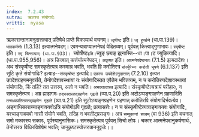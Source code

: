 ```yaml
---
index:  7.2.43
sutra:  ऋतश्च संयोगादेः
vritti:  nyasa
---
```


ऋकारान्तानामनुदात्तत्वात् प्रतिषेधे प्राप्ते विकल्पार्थ वचनम्। `ध्वृषीष्ट` इति। `ध्वृ हूर्च्छने` (धा.पा.139)। `भावकर्मणोः` (1.3.13) इत्यात्मनेपदम्। एवमन्यत्राप्यात्मनेपदं वेदितव्यम्। पूर्ववत् कित्त्वाद्गुणाभावः। `स्मृषीष्ट` इति। `स्मृ चिन्तायाम् (धा.पा.933)।
`च्योषीष्ट` इति। `च्युङ् छ्यङ् झ्र्नास्ति--धा।पा।ट ज्युङित्यादि। (धा.पा.955,956)। अत्र ङित्त्वात् कर्त्तर्यात्मनेपदम्। `अकृषत` इति। `आत्मनेपदेष्वनतः` (7.1.5) इत्यदादेशः।
अथ संस्कृषीष्ट समस्कृतेत्यत्र कस्मान्न भवति, भवति हि करोतिरत्र `संपर्युपेभ्यः करोतौ भूषणे` (6.1.137) इति सुटि कृते संयोगादिः? इत्याह--`संस्कृषोष्ट` इत्यादि। `एकाच उपदेशेऽनुदात्तात्` (7.2.10) इत्यत उपदेशग्रहणमनुवर्त्तते, तेनोपदेशावस्थायां यः संयोगादिस्तत एवैतेन भवितव्यम्, न च करोतिरुपदेशावस्थायां संयोगादिः, किं तर्हि? तत उत्तरम्, अतो न भवति। `अभक्तत्वाच्च` इत्यादि। संस्कृषीष्टेत्यत्रायं परीहारः, न समस्कृतेत्यत्र। अम्र ह्यडागमः `तद्भक्तस्तद्ग्रहणेन गृह्यते` (व्या.प.20) इति अटोऽप्यङ्गग्रहणेन ग्रहणादिति `तन्मध्यपतितस्तद्ग्रहणेन गृह्यते` (व्या.प.21) इति सुटोऽप्यङ्गग्रहणेन ग्रहणात् करोतिरपि संयोगादिर्भवत्येव। अङ्गाधिकाराच्चाङ्गावयवोऽत्रि संयोगोऽपि गृह्यते; प्रत्यासत्तेः। न च संस्कृषीष्टेत्यत्राङ्गावयवः संयोगादिः, यश्चाङ्गावयवो नासौ संयोगे भवति, तदिह न भवतीट्प्रसङ्गः। अत्र `सम्पुकानां सत्वम्` (वा 936) इति वचनात् समो मकारस्य सकारः, पूर्वस्यानुनासिकः। समस्कृतेत्यत्र पूर्ववत् सिचो लोपः। चकार आत्मनेपदानुकर्षणार्थः, तेनोत्तरत्र विधिरविशेषेम भवति; चानुकृष्टस्योत्तरत्राननुवृत्तेः।।

